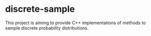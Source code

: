 # discrete-sample
This project is aiming to provide C++ implementations of methods to sample discrete probability distributions. 
